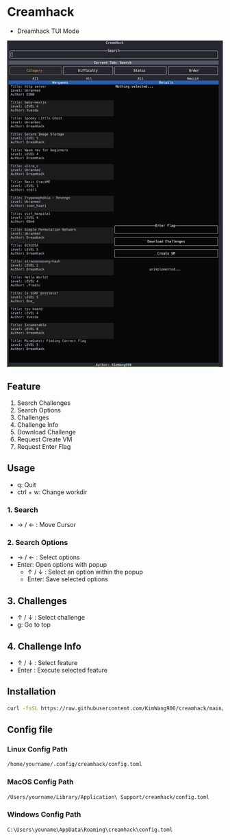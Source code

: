 # Creamhack

* Dreamhack TUI Mode

![alt text](images/view.png)

## Feature

1. Search Challenges
2. Search Options
3. Challenges
4. Challenge Info
5. Download Challenge
6. Request Create VM
7. Request Enter Flag

## Usage

* q: Quit
* ctrl + w: Change workdir

### 1. Search

* → / ← : Move Cursor

### 2. Search Options

* → / ← : Select options
* Enter: Open options with popup
  * ↑ / ↓ : Select an option within the popup
  * Enter: Save selected options

## 3. Challenges

* ↑ / ↓ : Select challenge
* g: Go to top

## 4. Challenge Info

* ↑ / ↓ : Select feature
* Enter : Execute selected feature

## Installation

```sh
curl -fsSL https://raw.githubusercontent.com/KimWang906/creamhack/main/installer/installer.sh | sh
```

## Config file

### Linux Config Path

```sh
/home/yourname/.config/creamhack/config.toml
```

### MacOS Config Path

```sh
/Users/yourname/Library/Application\ Support/creamhack/config.toml
```

### Windows Config Path

```sh
C:\Users\youname\AppData\Roaming\creamhack\config.toml
```
